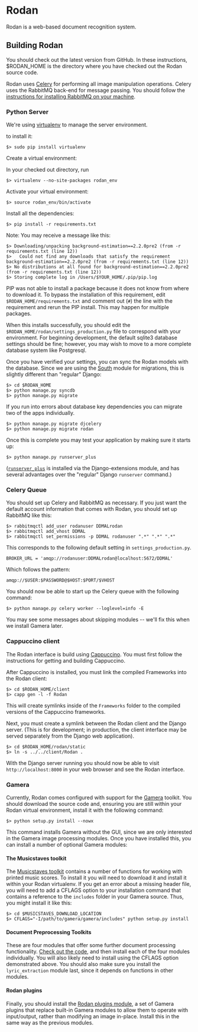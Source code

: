 Rodan
=====

Rodan is a web-based document recognition system.


Building Rodan
--------------

You should check out the latest version from GitHub. In these instructions, $RODAN_HOME is the directory where you have checked out the Rodan source code.

Rodan uses [Celery](http://www.celeryproject.org) for performing all image manipulation operations. Celery uses the RabbitMQ back-end for message passing. You should follow the [instructions for installing RabbitMQ on your machine](http://www.rabbitmq.com/download.html).

### Python Server

We're using [virtualenv](http://www.virtualenv.org/en/latest/) to manage the server environment.

to install it:

    $> sudo pip install virtualenv

Create a virtual environment:

In your checked out directory, run

    $> virtualenv --no-site-packages rodan_env

Activate your virtual environment:

    $> source rodan_env/bin/activate

Install all the dependencies:

    $> pip install -r requirements.txt

Note: You may receive a message like this:

    $> Downloading/unpacking background-estimation==2.2.0pre2 (from -r requirements.txt (line 12))
    $>   Could not find any downloads that satisfy the requirement background-estimation==2.2.0pre2 (from -r requirements.txt (line 12))
    $> No distributions at all found for background-estimation==2.2.0pre2 (from -r requirements.txt (line 12))
    $> Storing complete log in /Users/$YOUR_HOME/.pip/pip.log

PIP was not able to install a package because it does not know from where to download it.  To bypass the installation of this requirement, edit `$RODAN_HOME/requirements.txt` and comment out (`#`) the line with the requirement and rerun the PIP install.  This may happen for multiple packages.

When this installs successfully, you should edit the `$RODAN_HOME/rodan/settings_production.py` file to correspond with your environment. For beginning development, the default sqlite3 database settings should be fine; however, you may wish to move to a more complete database system like Postgresql.

Once you have verified your settings, you can sync the Rodan models with the database. Since we are using the [South](http://south.aeracode.org) module for migrations, this is slightly different than "regular" Django:

    $> cd $RODAN_HOME
    $> python manage.py syncdb
    $> python manage.py migrate

If you run into errors about database key dependencies you can migrate two of the apps individually.

    $> python manage.py migrate djcelery
    $> python manage.py migrate rodan

Once this is complete you may test your application by making sure it starts up:

    $> python manage.py runserver_plus

([`runserver_plus`](http://pythonhosted.org/django-extensions/runserver_plus.html) is installed via the Django-extensions module, and has several advantages over the "regular" Django `runserver` command.)

### Celery Queue

You should set up Celery and RabbitMQ as necessary. If you just want the default account information that comes with Rodan, you should set up RabbitMQ like this:
    
    $> rabbitmqctl add_user rodanuser DDMALrodan
    $> rabbitmqctl add_vhost DDMAL
    $> rabbitmqctl set_permissions -p DDMAL rodanuser ".*" ".*" ".*"

This corresponds to the following default setting in `settings_production.py`.

    BROKER_URL = 'amqp://rodanuser:DDMALrodan@localhost:5672/DDMAL'

Which follows the pattern:

    amqp://$USER:$PASSWORD@$HOST:$PORT/$VHOST

You should now be able to start up the Celery queue with the following command:

    $> python manage.py celery worker --loglevel=info -E

You may see some messages about skipping modules -- we'll fix this when we install Gamera later.

### Cappuccino client

The Rodan interface is build using [Cappuccino](http://www.cappuccino-project.org). You must first follow the instructions for getting and building Cappuccino.

After Cappuccino is installed, you must link the compiled Frameworks into the Rodan client:

    $> cd $RODAN_HOME/client
    $> capp gen -l -f Rodan

This will create symlinks inside of the `Frameworks` folder to the compiled versions of the Cappuccino frameworks.

Next, you must create a symlink between the Rodan client and the Django server. (This is for development; in production, the client interface may be served separately from the Django web application).

    $> cd $RODAN_HOME/rodan/static
    $> ln -s ../../client/Rodan .

With the Django server running you should now be able to visit `http://localhost:8000` in your web browser and see the Rodan interface.

### Gamera

Currently, Rodan comes configured with support for the [Gamera](http://gamera.informatik.hsnr.de) toolkit. You should download the source code and, ensuring you are still within your Rodan virtual environment, install it with the following command:

    $> python setup.py install --nowx

This command installs Gamera without the GUI, since we are only interested in the Gamera image processing modules. Once you have installed this, you can install a number of optional Gamera modules:

#### The Musicstaves toolkit

The [Musicstaves toolkit](http://gamera.informatik.hsnr.de/addons/musicstaves/) contains a number of functions for working with printed music scores. To install it you will need to download it and install it within your Rodan virtualenv. If you get an error about a missing header file, you will need to add a CFLAGS option to your installation command that contains a reference to the `includes` folder in your Gamera source. Thus, you might install it like this:

    $> cd $MUSICSTAVES_DOWNLOAD_LOCATION
    $> CFLAGS="-I/path/to/gamera/gamera/includes" python setup.py install

#### Document Preprocessing Toolkits

These are four modules that offer some further document processing functionality. [Check out the code](http://github.com/DDMAL/document-preprocessing-toolkit), and then install each of the four modules individually. You will also likely need to install using the CFLAGS option demonstrated above. You should also make sure you install the `lyric_extraction` module last, since it depends on functions in other modules.

#### Rodan plugins

Finally, you should install the [Rodan plugins module](http://github.com/DDMAL/rodan_plugins), a set of Gamera plugins that replace built-in Gamera modules to allow them to operate with input/output, rather than modifying an image in-place. Install this in the same way as the previous modules.


